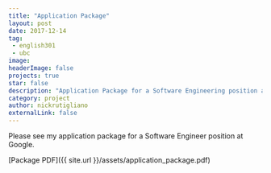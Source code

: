```yaml
---
title: "Application Package"
layout: post
date: 2017-12-14
tag:
 - english301
 - ubc
image: 
headerImage: false
projects: true
star: false
description: "Application Package for a Software Engineering position at Google"
category: project
author: nickrutigliano
externalLink: false
---
```


Please see my application package for a Software Engineer position at Google.

[Package PDF]({{ site.url }}/assets/application_package.pdf)
